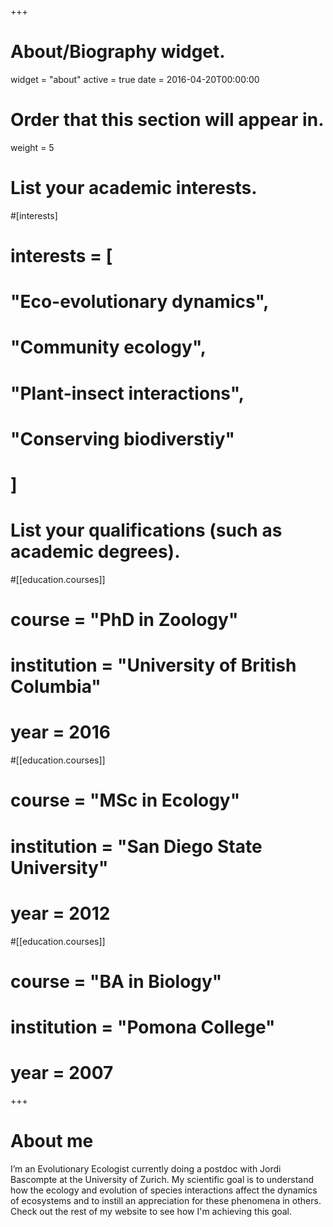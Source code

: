 +++
# About/Biography widget.
widget = "about"
active = true
date = 2016-04-20T00:00:00

# Order that this section will appear in.
weight = 5

# List your academic interests.
#[interests]
#  interests = [
#    "Eco-evolutionary dynamics",
#    "Community ecology",
#    "Plant-insect interactions",
#    "Conserving biodiverstiy"
#  ]

# List your qualifications (such as academic degrees).
#[[education.courses]]
#  course = "PhD in Zoology"
#  institution = "University of British Columbia"
#  year = 2016

#[[education.courses]]
#  course = "MSc in Ecology"
#  institution = "San Diego State University"
#  year = 2012

#[[education.courses]]
#  course = "BA in Biology"
#  institution = "Pomona College"
#  year = 2007
 
+++

# About me

I’m an Evolutionary Ecologist currently doing a postdoc with Jordi Bascompte at the University of Zurich. My scientific goal is to understand how the ecology and evolution of species interactions affect the dynamics of ecosystems and to instill an appreciation for these phenomena in others. Check out the rest of my website to see how I'm achieving this goal.
